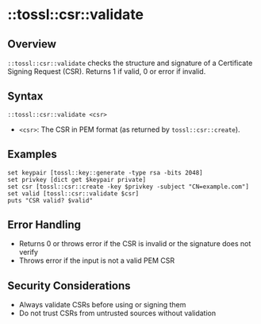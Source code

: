 # ::tossl::csr::validate

## Overview

`::tossl::csr::validate` checks the structure and signature of a Certificate Signing Request (CSR). Returns 1 if valid, 0 or error if invalid.

## Syntax

```
::tossl::csr::validate <csr>
```

- `<csr>`: The CSR in PEM format (as returned by `tossl::csr::create`).

## Examples

```
set keypair [tossl::key::generate -type rsa -bits 2048]
set privkey [dict get $keypair private]
set csr [tossl::csr::create -key $privkey -subject "CN=example.com"]
set valid [tossl::csr::validate $csr]
puts "CSR valid? $valid"
```

## Error Handling

- Returns 0 or throws error if the CSR is invalid or the signature does not verify
- Throws error if the input is not a valid PEM CSR

## Security Considerations

- Always validate CSRs before using or signing them
- Do not trust CSRs from untrusted sources without validation 